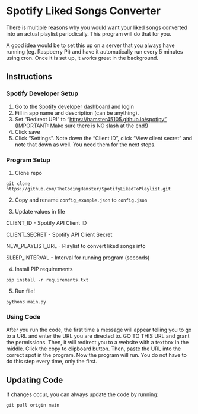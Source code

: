 # Spotify Liked Songs Converter

There is multiple reasons why you would want your liked songs converted into an actual playlist periodically. This program will do that for you.

A good idea would be to set this up on a server that you always have running (eg. Raspberry Pi) and have it automatically run every 5 minutes using cron. Once it is set up, it works great in the background.

## Instructions

### Spotify Developer Setup

1. Go to the [Spotify developer dashboard](https://developer.spotify.com/dashboard/create) and login
2. Fill in app name and description (can be anything).
3. Set “Redirect URI” to “https://hamster45105.github.io/spotipy” (IMPORTANT: Make sure there is NO slash at the end!)
4. Click save
5. Click “Settings”. Note down the “Client ID”, click “View client secret” and note that down as well. You need them for the next steps.

### Program Setup

1. Clone repo

`git clone https://github.com/TheCodingHamster/SpotifyLikedToPlaylist.git`


2. Copy and rename `config_example.json` to `config.json`


3. Update values in file

CLIENT_ID - Spotify API Client ID

CLIENT_SECRET - Spotify API Client Secret

NEW_PLAYLIST_URL - Playlist to convert liked songs into

SLEEP_INTERVAL - Interval for running program (seconds)

4. Install PIP requirements

`pip install -r requirements.txt`


5. Run file!

`python3 main.py`

### Using Code
After you run the code, the first time a message will appear telling you to go to a URL and enter the URL you are directed to. GO TO THIS URL and grant the permissions. Then, it will redirect you to a website with a textbox in the middle. Click the copy to clipboard button. Then, paste the URL into the correct spot in the program. Now the program will run. You do not have to do this step every time, only the first.

## Updating Code
If changes occur, you can always update the code by running:

`git pull origin main`

